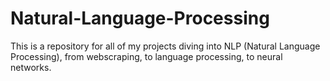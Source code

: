 # Natural-Language-Processing
This is a repository for all of my projects diving into NLP (Natural Language Processing), from webscraping, to language processing, to neural networks.
